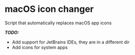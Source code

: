# macOS icon changer

Script that automatically replaces macOS app icons

***TODO:***
* Add support for JetBrains IDEs, they are in a different dir
* Add icons for system apps
